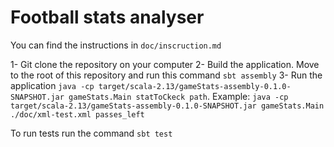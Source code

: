 # Football stats analyser

You can find the instructions in `doc/inscruction.md`

1- Git clone the repository on your computer
2- Build the application. Move to the root of this repository and run this command `sbt assembly`
3- Run the application `java -cp target/scala-2.13/gameStats-assembly-0.1.0-SNAPSHOT.jar gameStats.Main statToCkeck path`. Example: `java -cp target/scala-2.13/gameStats-assembly-0.1.0-SNAPSHOT.jar gameStats.Main ./doc/xml-test.xml passes_left`

To run tests run the command `sbt test`